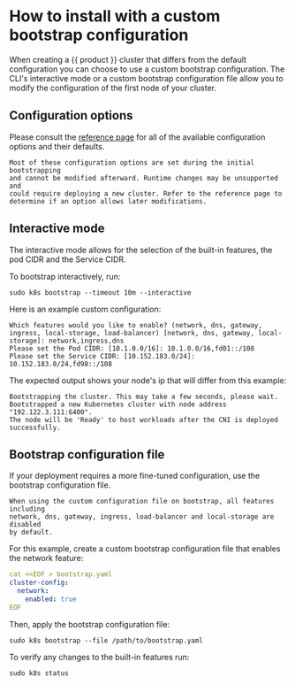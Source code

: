 # How to install with a custom bootstrap configuration

When creating a {{ product }} cluster that differs from the default
configuration you can choose to use a custom bootstrap configuration.
The CLI's interactive mode or a custom bootstrap configuration file allow you
to modify the configuration of the first node of your cluster.

## Configuration options

Please consult the [reference page] for all of the
available configuration options and their defaults.

``` {note}
Most of these configuration options are set during the initial bootstrapping
and cannot be modified afterward. Runtime changes may be unsupported and
could require deploying a new cluster. Refer to the reference page to
determine if an option allows later modifications.
```

## Interactive mode

The interactive mode allows for the selection of the built-in features, the pod
CIDR and the Service CIDR.

To bootstrap interactively, run:

```
sudo k8s bootstrap --timeout 10m --interactive
```

Here is an example custom configuration:

```
Which features would you like to enable? (network, dns, gateway, ingress, local-storage, load-balancer) [network, dns, gateway, local-storage]: network,ingress,dns
Please set the Pod CIDR: [10.1.0.0/16]: 10.1.0.0/16,fd01::/108
Please set the Service CIDR: [10.152.183.0/24]: 10.152.183.0/24,fd98::/108
```

The expected output shows your node's ip that will differ from this example:

```
Bootstrapping the cluster. This may take a few seconds, please wait.
Bootstrapped a new Kubernetes cluster with node address "192.122.3.111:6400".
The node will be 'Ready' to host workloads after the CNI is deployed successfully.
```

## Bootstrap configuration file

If your deployment requires a more fine-tuned configuration, use the bootstrap
configuration file.

``` {note}
When using the custom configuration file on bootstrap, all features including
network, dns, gateway, ingress, load-balancer and local-storage are disabled
by default.
```

For this example, create a custom bootstrap configuration file that enables
the network feature:

```yaml
cat <<EOF > bootstrap.yaml
cluster-config:
  network:
    enabled: true
EOF
```

Then, apply the bootstrap configuration file:

```
sudo k8s bootstrap --file /path/to/bootstrap.yaml
```

To verify any changes to the built-in features run:

```
sudo k8s status
```

<!-- LINKS -->

[reference page]: /snap/reference/bootstrap-config-reference.md
